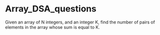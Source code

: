 # Array_DSA_questions
Given an array of N integers, and an integer K, find the number of pairs of elements in the array whose sum is equal to K.

